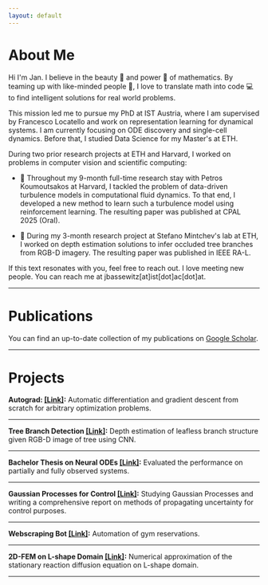 ```yaml
---
layout: default
---
```

# About Me

Hi I'm Jan. I believe in the beauty 🌟 and power 💪 of mathematics. By teaming up with like-minded people 👥, I love to translate math into code 💻 to find intelligent solutions for real world problems.

This mission led me to pursue my PhD at IST Austria, where I am supervised by Francesco Locatello and work on representation learning for dynamical systems. I am currently focusing on ODE discovery and single-cell dynamics. Before that, I studied Data Science for my Master's at ETH.

During two prior research projects at ETH and Harvard, I worked on problems in computer vision and scientific computing:

- 🌊 Throughout my 9-month full-time research stay with Petros Koumoutsakos at Harvard, I tackled the problem of data-driven turbulence models in computational fluid dynamics. To that end, I developed a new method to learn such a turbulence model using reinforcement learning. The resulting paper was published at CPAL 2025 (Oral).

- 🌳 During my 3-month research project at Stefano Mintchev's lab at ETH, I worked on depth estimation solutions to infer occluded tree branches from RGB-D imagery. The resulting paper was published in IEEE RA-L.

If this text resonates with you, feel free to reach out. I love meeting new people. You can reach me at jbassewitz[at]ist[dot]ac[dot]at.

___
# Publications
You can find an up-to-date collection of my publications on [Google Scholar](https://scholar.google.de/citations?user=GTk71FcAAAAJ).

___

# Projects
**Autograd:  [[Link]](./projects/autograd.html):**
Automatic differentiation and gradient descent from scratch for arbitrary optimization problems.

___
**Tree Branch Detection [[Link]](./projects/treebranchdetec.html):**
Depth estimation of leafless branch structure given RGB-D image of tree using CNN.

___
**Bachelor Thesis on Neural ODEs [[Link]](./projects/neuralode.html):**
Evaluated the performance on partially and fully observed systems.

___
**Gaussian Processes for Control [[Link]](./projects/gp.html):**
Studying Gaussian Processes and writing a comprehensive report on methods of propagating uncertainty for control purposes.

___
**Webscraping Bot [[Link]](./projects/webscraping.html):**
Automation of gym reservations.

___
**2D-FEM on L-shape Domain [[Link]](./projects/2dfem.html):**
Numerical approximation of the stationary reaction diffusion equation on L-shape domain.

---
